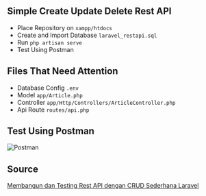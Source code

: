 ## Simple Create Update Delete Rest API

- Place Repository on <code>xampp/htdocs</code>
- Create and Import Database <code>laravel_restapi.sql</code>
- Run <code>php artisan serve</code>
- Test Using Postman

## Files That Need Attention

- Database Config <code>.env</code>
- Model <code>app/Article.php</code>
- Controller <code>app/Http/Controllers/ArticleController.php</code>
- Api Route <code>routes/api.php</code>

## Test Using Postman
![Postman](https://user-images.githubusercontent.com/55520351/132520109-75a20002-9b03-443b-9ca6-26a2a06230f2.png)

## Source
[Membangun dan Testing Rest API dengan CRUD Sederhana Laravel](https://medium.com/@tedoharischandra29/membangun-dan-testing-rest-api-dengan-crud-sederhana-laravel-687a7d96ab3b)
